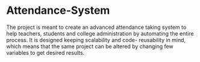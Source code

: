 Attendance-System
=================
The project is meant to create an advanced attendance taking system to help teachers, students and college administration by automating the entire process. It is designed keeping scalability and code- reusability in mind, which means that the same project can be altered by changing few variables to get desired results.
